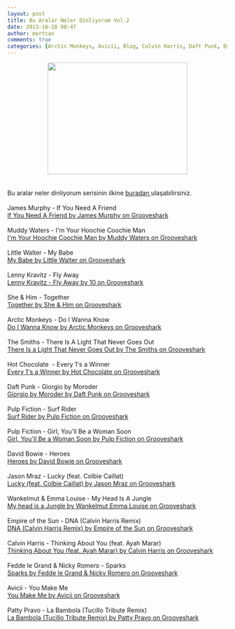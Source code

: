 ```yaml
---
layout: post
title: Bu Aralar Neler Dinliyorum Vol.2
date: 2013-10-28 00:47
author: mertcan
comments: true
categories: [Arctic Monkeys, Avicii, Blog, Calvin Harris, Daft Punk, Empire of the Sun, Fedde le Grand &amp; Nicky Romero, James Murphy, Little Walter, Muddy Waters, Müzik, Pulp Fiction, She &amp; Him, The Smiths]
---
```

<div style="clear: both; text-align: center;"><a href="http://localhost:81/mew/wp-content/uploads/2013/10/2009-01-22_earphone.gif" style="margin-left: 1em; margin-right: 1em;"><img border="0" height="255" src="http://localhost:81/mew/wp-content/uploads/2013/10/2009-01-22_earphone-300x239.gif" width="320" /></a></div><br /><br />Bu aralar neler dinliyorum serisinin ilkine&nbsp;<a href="http://localhost:81/mew/?p=82" target="_blank">buradan </a>ulaşabilirsiniz.<br /><br />James Murphy - If You Need A Friend<br /><object classid="clsid:D27CDB6E-AE6D-11cf-96B8-444553540000" height="40" name="gsSong3524356099" width="250"><param name="movie" value="http://grooveshark.com/songWidget.swf" /><param name="wmode" value="window" /><param name="allowScriptAccess" value="always" /><param name="flashvars" value="hostname=grooveshark.com&songID=35243560&style=metal&p=0" /><object type="application/x-shockwave-flash" data="http://grooveshark.com/songWidget.swf" width="250" height="40"><param name="wmode" value="window" /><param name="allowScriptAccess" value="always" /><param name="flashvars" value="hostname=grooveshark.com&songID=35243560&style=metal&p=0" /><span><a href="http://grooveshark.com/search/song?q=James%20Murphy%20If%20You%20Need%20A%20Friend" title="If You Need A Friend by James Murphy on Grooveshark">If You Need A Friend by James Murphy on Grooveshark</a></span></object></object><br /><br />Muddy Waters -&nbsp;I'm Your Hoochie Coochie Man<br /><object classid="clsid:D27CDB6E-AE6D-11cf-96B8-444553540000" height="40" name="gsSong3398444677" width="250"><param name="movie" value="http://grooveshark.com/songWidget.swf" /><param name="wmode" value="window" /><param name="allowScriptAccess" value="always" /><param name="flashvars" value="hostname=grooveshark.com&songID=33984446&style=metal&p=0" /><object type="application/x-shockwave-flash" data="http://grooveshark.com/songWidget.swf" width="250" height="40"><param name="wmode" value="window" /><param name="allowScriptAccess" value="always" /><param name="flashvars" value="hostname=grooveshark.com&songID=33984446&style=metal&p=0" /><span><a href="http://grooveshark.com/search/song?q=Muddy%20Waters%20I'm%20Your%20Hoochie%20Coochie%20Man" title="I'm Your Hoochie Coochie Man by Muddy Waters on Grooveshark">I&#39;m Your Hoochie Coochie Man by Muddy Waters on Grooveshark</a></span></object></object><br /><br />Little Walter -&nbsp;My Babe<br /><object classid="clsid:D27CDB6E-AE6D-11cf-96B8-444553540000" height="40" name="gsSong254073336" width="250"><param name="movie" value="http://grooveshark.com/songWidget.swf" /><param name="wmode" value="window" /><param name="allowScriptAccess" value="always" /><param name="flashvars" value="hostname=grooveshark.com&songID=25407333&style=metal&p=0" /><object type="application/x-shockwave-flash" data="http://grooveshark.com/songWidget.swf" width="250" height="40"><param name="wmode" value="window" /><param name="allowScriptAccess" value="always" /><param name="flashvars" value="hostname=grooveshark.com&songID=25407333&style=metal&p=0" /><span><a href="http://grooveshark.com/search/song?q=Little%20Walter%20My%20Babe" title="My Babe by Little Walter on Grooveshark">My Babe by Little Walter on Grooveshark</a></span></object></object><br /><br />Lenny Kravitz - Fly Away<br /><object classid="clsid:D27CDB6E-AE6D-11cf-96B8-444553540000" height="40" name="gsSong3464983851" width="250"><param name="movie" value="http://grooveshark.com/songWidget.swf" /><param name="wmode" value="window" /><param name="allowScriptAccess" value="always" /><param name="flashvars" value="hostname=grooveshark.com&songID=34649838&style=metal&p=0" /><object type="application/x-shockwave-flash" data="http://grooveshark.com/songWidget.swf" width="250" height="40"><param name="wmode" value="window" /><param name="allowScriptAccess" value="always" /><param name="flashvars" value="hostname=grooveshark.com&songID=34649838&style=metal&p=0" /><span><a href="http://grooveshark.com/search/song?q=10%20Lenny%20Kravitz%20-%20Fly%20Away" title="Lenny Kravitz - Fly Away by 10 on Grooveshark">Lenny Kravitz - Fly Away by 10 on Grooveshark</a></span></object></object><br /><br />She &amp; Him -&nbsp;Together<br /><object classid="clsid:D27CDB6E-AE6D-11cf-96B8-444553540000" height="40" name="gsSong3900948767" width="250"><param name="movie" value="http://grooveshark.com/songWidget.swf" /><param name="wmode" value="window" /><param name="allowScriptAccess" value="always" /><param name="flashvars" value="hostname=grooveshark.com&songID=39009487&style=metal&p=0" /><object type="application/x-shockwave-flash" data="http://grooveshark.com/songWidget.swf" width="250" height="40"><param name="wmode" value="window" /><param name="allowScriptAccess" value="always" /><param name="flashvars" value="hostname=grooveshark.com&songID=39009487&style=metal&p=0" /><span><a href="http://grooveshark.com/search/song?q=She%20%26%20Him%20Together" title="Together by She &amp; Him on Grooveshark">Together by She &amp; Him on Grooveshark</a></span></object></object><br /><br />Arctic Monkeys -&nbsp;Do I Wanna Know<br /><object classid="clsid:D27CDB6E-AE6D-11cf-96B8-444553540000" height="40" name="gsSong3921308021" width="250"><param name="movie" value="http://grooveshark.com/songWidget.swf" /><param name="wmode" value="window" /><param name="allowScriptAccess" value="always" /><param name="flashvars" value="hostname=grooveshark.com&songID=39213080&style=metal&p=0" /><object type="application/x-shockwave-flash" data="http://grooveshark.com/songWidget.swf" width="250" height="40"><param name="wmode" value="window" /><param name="allowScriptAccess" value="always" /><param name="flashvars" value="hostname=grooveshark.com&songID=39213080&style=metal&p=0" /><span><a href="http://grooveshark.com/search/song?q=Arctic%20Monkeys%20Do%20I%20Wanna%20Know" title="Do I Wanna Know by Arctic Monkeys on Grooveshark">Do I Wanna Know by Arctic Monkeys on Grooveshark</a></span></object></object><br /><br />The Smiths -&nbsp;There Is A Light That Never Goes Out<br /><object classid="clsid:D27CDB6E-AE6D-11cf-96B8-444553540000" height="40" name="gsSong728317540" width="250"><param name="movie" value="http://grooveshark.com/songWidget.swf" /><param name="wmode" value="window" /><param name="allowScriptAccess" value="always" /><param name="flashvars" value="hostname=grooveshark.com&songID=7283175&style=metal&p=0" /><object type="application/x-shockwave-flash" data="http://grooveshark.com/songWidget.swf" width="250" height="40"><param name="wmode" value="window" /><param name="allowScriptAccess" value="always" /><param name="flashvars" value="hostname=grooveshark.com&songID=7283175&style=metal&p=0" /><span><a href="http://grooveshark.com/search/song?q=The%20Smiths%20There%20Is%20a%20Light%20That%20Never%20Goes%20Out" title="There Is a Light That Never Goes Out by The Smiths on Grooveshark">There Is a Light That Never Goes Out by The Smiths on Grooveshark</a></span></object></object><br /><br />Hot Chocolate &nbsp;-&nbsp;Every 1's a Winner<br /><object classid="clsid:D27CDB6E-AE6D-11cf-96B8-444553540000" height="40" name="gsSong2923177513" width="250"><param name="movie" value="http://grooveshark.com/songWidget.swf" /><param name="wmode" value="window" /><param name="allowScriptAccess" value="always" /><param name="flashvars" value="hostname=grooveshark.com&songID=29231775&style=metal&p=0" /><object type="application/x-shockwave-flash" data="http://grooveshark.com/songWidget.swf" width="250" height="40"><param name="wmode" value="window" /><param name="allowScriptAccess" value="always" /><param name="flashvars" value="hostname=grooveshark.com&songID=29231775&style=metal&p=0" /><span><a href="http://grooveshark.com/search/song?q=Hot%20Chocolate%20Every%201's%20a%20Winner" title="Every 1's a Winner by Hot Chocolate on Grooveshark">Every 1&#39;s a Winner by Hot Chocolate on Grooveshark</a></span></object></object><br /><br />Daft Punk -&nbsp;Giorgio by Moroder<br /><object classid="clsid:D27CDB6E-AE6D-11cf-96B8-444553540000" height="40" name="gsSong3902865380" width="250"><param name="movie" value="http://grooveshark.com/songWidget.swf" /><param name="wmode" value="window" /><param name="allowScriptAccess" value="always" /><param name="flashvars" value="hostname=grooveshark.com&songID=39028653&style=metal&p=0" /><object type="application/x-shockwave-flash" data="http://grooveshark.com/songWidget.swf" width="250" height="40"><param name="wmode" value="window" /><param name="allowScriptAccess" value="always" /><param name="flashvars" value="hostname=grooveshark.com&songID=39028653&style=metal&p=0" /><span><a href="http://grooveshark.com/search/song?q=Daft%20Punk%20Giorgio%20by%20Moroder" title="Giorgio by Moroder by Daft Punk on Grooveshark">Giorgio by Moroder by Daft Punk on Grooveshark</a></span></object></object><br /><br />Pulp Fiction -&nbsp;Surf Rider<br /><object classid="clsid:D27CDB6E-AE6D-11cf-96B8-444553540000" height="40" name="gsSong2605653135" width="250"><param name="movie" value="http://grooveshark.com/songWidget.swf" /><param name="wmode" value="window" /><param name="allowScriptAccess" value="always" /><param name="flashvars" value="hostname=grooveshark.com&songID=26056531&style=metal&p=0" /><object type="application/x-shockwave-flash" data="http://grooveshark.com/songWidget.swf" width="250" height="40"><param name="wmode" value="window" /><param name="allowScriptAccess" value="always" /><param name="flashvars" value="hostname=grooveshark.com&songID=26056531&style=metal&p=0" /><span><a href="http://grooveshark.com/search/song?q=Pulp%20Fiction%20Surf%20Rider" title="Surf Rider by Pulp Fiction on Grooveshark">Surf Rider by Pulp Fiction on Grooveshark</a></span></object></object><br /><br />Pulp Fiction -&nbsp;Girl, You'll Be a Woman Soon<br /><object classid="clsid:D27CDB6E-AE6D-11cf-96B8-444553540000" height="40" name="gsSong2605649189" width="250"><param name="movie" value="http://grooveshark.com/songWidget.swf" /><param name="wmode" value="window" /><param name="allowScriptAccess" value="always" /><param name="flashvars" value="hostname=grooveshark.com&songID=26056491&style=metal&p=0" /><object type="application/x-shockwave-flash" data="http://grooveshark.com/songWidget.swf" width="250" height="40"><param name="wmode" value="window" /><param name="allowScriptAccess" value="always" /><param name="flashvars" value="hostname=grooveshark.com&songID=26056491&style=metal&p=0" /><span><a href="http://grooveshark.com/search/song?q=Pulp%20Fiction%20Girl%2C%20You'll%20Be%20a%20Woman%20Soon" title="Girl, You'll Be a Woman Soon by Pulp Fiction on Grooveshark">Girl, You&#39;ll Be a Woman Soon by Pulp Fiction on Grooveshark</a></span></object></object><br /><br />David Bowie - Heroes<br /><object classid="clsid:D27CDB6E-AE6D-11cf-96B8-444553540000" height="40" name="gsSong3716758265" width="250"><param name="movie" value="http://grooveshark.com/songWidget.swf" /><param name="wmode" value="window" /><param name="allowScriptAccess" value="always" /><param name="flashvars" value="hostname=grooveshark.com&songID=37167582&style=metal&p=0" /><object type="application/x-shockwave-flash" data="http://grooveshark.com/songWidget.swf" width="250" height="40"><param name="wmode" value="window" /><param name="allowScriptAccess" value="always" /><param name="flashvars" value="hostname=grooveshark.com&songID=37167582&style=metal&p=0" /><span><a href="http://grooveshark.com/search/song?q=David%20Bowie%20Heroes" title="Heroes by David Bowie on Grooveshark">Heroes by David Bowie on Grooveshark</a></span></object></object><br /><br />Jason Mraz -&nbsp;Lucky (feat. Colbie Caillat)<br /><object classid="clsid:D27CDB6E-AE6D-11cf-96B8-444553540000" height="40" name="gsSong2022412514" width="250"><param name="movie" value="http://grooveshark.com/songWidget.swf" /><param name="wmode" value="window" /><param name="allowScriptAccess" value="always" /><param name="flashvars" value="hostname=grooveshark.com&songID=20224125&style=metal&p=0" /><object type="application/x-shockwave-flash" data="http://grooveshark.com/songWidget.swf" width="250" height="40"><param name="wmode" value="window" /><param name="allowScriptAccess" value="always" /><param name="flashvars" value="hostname=grooveshark.com&songID=20224125&style=metal&p=0" /><span><a href="http://grooveshark.com/search/song?q=Jason%20Mraz%20Lucky%20(feat.%20Colbie%20Caillat)" title="Lucky (feat. Colbie Caillat) by Jason Mraz on Grooveshark">Lucky (feat. Colbie Caillat) by Jason Mraz on Grooveshark</a></span></object></object><br /><br />Wankelmut &amp; Emma Louise - My Head Is A Jungle<br /><object classid="clsid:D27CDB6E-AE6D-11cf-96B8-444553540000" height="40" name="gsSong3888396999" width="250"><param name="movie" value="http://grooveshark.com/songWidget.swf" /><param name="wmode" value="window" /><param name="allowScriptAccess" value="always" /><param name="flashvars" value="hostname=grooveshark.com&songID=38883969&style=metal&p=0" /><object type="application/x-shockwave-flash" data="http://grooveshark.com/songWidget.swf" width="250" height="40"><param name="wmode" value="window" /><param name="allowScriptAccess" value="always" /><param name="flashvars" value="hostname=grooveshark.com&songID=38883969&style=metal&p=0" /><span><a href="http://grooveshark.com/search/song?q=Wankelmut%20Emma%20Louise%20My%20head%20is%20a%20Jungle" title="My head is a Jungle by Wankelmut Emma Louise on Grooveshark">My head is a Jungle by Wankelmut Emma Louise on Grooveshark</a></span></object></object><br /><br />Empire of the Sun - DNA (Calvin Harris Remix)<br /><object classid="clsid:D27CDB6E-AE6D-11cf-96B8-444553540000" height="40" name="gsSong3984150193" width="250"><param name="movie" value="http://grooveshark.com/songWidget.swf" /><param name="wmode" value="window" /><param name="allowScriptAccess" value="always" /><param name="flashvars" value="hostname=grooveshark.com&songID=39841501&style=metal&p=0" /><object type="application/x-shockwave-flash" data="http://grooveshark.com/songWidget.swf" width="250" height="40"><param name="wmode" value="window" /><param name="allowScriptAccess" value="always" /><param name="flashvars" value="hostname=grooveshark.com&songID=39841501&style=metal&p=0" /><span><a href="http://grooveshark.com/search/song?q=Empire%20of%20the%20Sun%20DNA%20(Calvin%20Harris%20Remix)" title="DNA (Calvin Harris Remix) by Empire of the Sun on Grooveshark">DNA (Calvin Harris Remix) by Empire of the Sun on Grooveshark</a></span></object></object><br /><br />Calvin Harris -&nbsp;Thinking About You (feat. Ayah Marar)<br /><object classid="clsid:D27CDB6E-AE6D-11cf-96B8-444553540000" height="40" name="gsSong373448130" width="250"><param name="movie" value="http://grooveshark.com/songWidget.swf" /><param name="wmode" value="window" /><param name="allowScriptAccess" value="always" /><param name="flashvars" value="hostname=grooveshark.com&songID=37344813&style=metal&p=0" /><object type="application/x-shockwave-flash" data="http://grooveshark.com/songWidget.swf" width="250" height="40"><param name="wmode" value="window" /><param name="allowScriptAccess" value="always" /><param name="flashvars" value="hostname=grooveshark.com&songID=37344813&style=metal&p=0" /><span><a href="http://grooveshark.com/search/song?q=Calvin%20Harris%20Thinking%20About%20You%20(feat.%20Ayah%20Marar)" title="Thinking About You (feat. Ayah Marar) by Calvin Harris on Grooveshark">Thinking About You (feat. Ayah Marar) by Calvin Harris on Grooveshark</a></span></object></object><br /><br />Fedde le Grand &amp; Nicky Romero - Sparks<br /><object classid="clsid:D27CDB6E-AE6D-11cf-96B8-444553540000" height="40" name="gsSong3786474182" width="250"><param name="movie" value="http://grooveshark.com/songWidget.swf" /><param name="wmode" value="window" /><param name="allowScriptAccess" value="always" /><param name="flashvars" value="hostname=grooveshark.com&songID=37864741&style=metal&p=0" /><object type="application/x-shockwave-flash" data="http://grooveshark.com/songWidget.swf" width="250" height="40"><param name="wmode" value="window" /><param name="allowScriptAccess" value="always" /><param name="flashvars" value="hostname=grooveshark.com&songID=37864741&style=metal&p=0" /><span><a href="http://grooveshark.com/search/song?q=Fedde%20le%20Grand%20%26%20Nicky%20Romero%20Sparks" title="Sparks by Fedde le Grand &amp; Nicky Romero on Grooveshark">Sparks by Fedde le Grand &amp; Nicky Romero on Grooveshark</a></span></object></object><br /><br />Avicii - You Make Me<br /><object classid="clsid:D27CDB6E-AE6D-11cf-96B8-444553540000" height="40" name="gsSong399047255" width="250"><param name="movie" value="http://grooveshark.com/songWidget.swf" /><param name="wmode" value="window" /><param name="allowScriptAccess" value="always" /><param name="flashvars" value="hostname=grooveshark.com&songID=39904725&style=metal&p=0" /><object type="application/x-shockwave-flash" data="http://grooveshark.com/songWidget.swf" width="250" height="40"><param name="wmode" value="window" /><param name="allowScriptAccess" value="always" /><param name="flashvars" value="hostname=grooveshark.com&songID=39904725&style=metal&p=0" /><span><a href="http://grooveshark.com/search/song?q=Avicii%20You%20Make%20Me" title="You Make Me by Avicii on Grooveshark">You Make Me by Avicii on Grooveshark</a></span></object></object><br /><br />Patty Pravo -&nbsp;La Bambola (Tucillo Tribute Remix)<br /><object classid="clsid:D27CDB6E-AE6D-11cf-96B8-444553540000" height="40" name="gsSong2738110784" width="250"><param name="movie" value="http://grooveshark.com/songWidget.swf" /><param name="wmode" value="window" /><param name="allowScriptAccess" value="always" /><param name="flashvars" value="hostname=grooveshark.com&songID=27381107&style=metal&p=0" /><object type="application/x-shockwave-flash" data="http://grooveshark.com/songWidget.swf" width="250" height="40"><param name="wmode" value="window" /><param name="allowScriptAccess" value="always" /><param name="flashvars" value="hostname=grooveshark.com&songID=27381107&style=metal&p=0" /><span><a href="http://grooveshark.com/search/song?q=Patty%20Pravo%20La%20Bambola%20(Tucillo%20Tribute%20Remix)" title="La Bambola (Tucillo Tribute Remix) by Patty Pravo on Grooveshark">La Bambola (Tucillo Tribute Remix) by Patty Pravo on Grooveshark</a></span></object></object><br /><br /><br />
